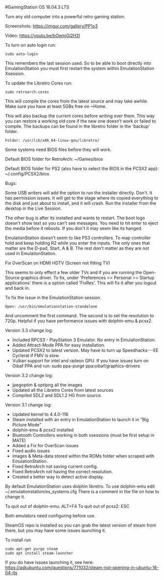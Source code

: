 #GamingStation OS 16.04.3 LTS

Turn any old computer into a powerful retro gaming station.

Screenshots: https://imgur.com/gallery/PP1o3

Video: https://youtu.be/bOemjGi2H2I

To turn on auto login run:

    sudo auto-login

This remembers the last session used. So to be able to boot directly into EmulationStation you must first restart the system within EmulationStation Xsession.

To update the Libretro Cores run:

    sudo retroarch-cores

This will compile the cores from the latest source and may take awhile. Make sure you have at least 5GBs free on ~Home.

This will also backup the current cores before writing over them. This way you can restore a working old core if the new one doesn't work or failed to compile. The backups can be found in the libretro folder in the 'backup' folder.

    Folder: /usr/lib/x86_64-linux-gnu/libretro/

Some systems need BIOS files before they will work. 

Default BIOS folder for RetroArch: ~/Games/bios

Default BIOS folder for PS2 (also have to select the BIOS in the PCSX2 app): ~/.config/PCSX2/bios

Bugs:

Some USB writers will add the option to run the installer directly. Don't. It has permission issues. It will get to the stage where its copied everything to the disk and just about to install, and it will crash. Run the installer from the desktop in the Live Session.

The other bug is after its installed and wants to restart. The boot logo doesn't show text so you can't see messages. You need to hit enter to eject the media before it reboots. If you don't it may seem like its hanged.

EmulationStation doesn't seem to like PS3 controllers. To map controller hold and keep holding R2 while you enter the inputs. The only ones that matter are the D-pad, Start, A & B. The rest don't matter as they are not used in EmulationStation.

Fix OverScan on HDMI HDTV (Screen not fitting TV)

This seems to only effect a few older TVs and if you are running the Open-Source graphics driver.
To fix, under 'Preferences >> Personal >> Startup applications' there is a option called 'FixRes'.
This will fix it after you logout and back in. 

To fix the issue in the EmulationStation session.

    Open: /usr/bin/emulationstation-standalone

And uncomment the first command. The second is to set the resolution to 720p. Helpful if you have performance issues with dolphin-emu & pcsx2.

Version 3.3 change log:

* Included RPCS3 - PlayStation 3 Emulator. No entry in EmulationStation.
* Added Attract-Mode PPA for easy installation.
* Updated PCSX2 to latest version. May have to turn up Speedhacks---EE Cyclerat if FMV is slow.
* Vulkan support for intel and radeon GPU. If you have issues turn on Oibaf PPA and run: sudo ppa-purge ppa:oibaf/graphics-drivers

Version 3.2 change log:

* jpegoptim & optipng all the images
* Updated all the Libretro Cores from latest sources
* Compiled SDL2 and SDL1.2 HG from source.

Version 3.1 change log:

* Updated kernel to 4.4.0-116
* Steam installed with an entry in EmulationStation to launch it in "Big Picture Mode"
* dolphin-emu & pcsx2 installed
* Bluetooth Controllers working in both xsessions (must be first setup in MATE)
* Added a Fix for OverScan issues
* Fixed audio issues
* Images & Meta-data stored within the ROMs folder when scraped with EmulationStation.
* Fixed RetroArch not saving current config.
* Fixed RetroArch not having the correct resolution.
* Created a better way to detect active display.

By default EmulationStation uses dolphin libretro. To use dolphin-emu edit ~/.emulationstation/es_systems.cfg
There is a comment in the file on how to change it.

To quit out of dolphin-emu: ALT+F4
To quit out of pcsx2: ESC

Both emulators need configuring before use.

SteamOS repo is installed so you can grab the latest version of steam from there, but you may have some issues launching it.

To install run

    sudo apt-get purge steam
    sudo apt install steam-launcher

If you do have issues launching it, see here: https://askubuntu.com/questions/771032/steam-not-opening-in-ubuntu-16-04-lts
